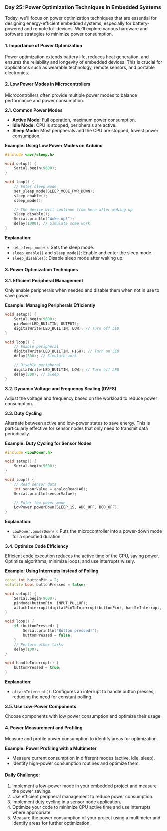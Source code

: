 ### Day 25: Power Optimization Techniques in Embedded Systems

Today, we'll focus on power optimization techniques that are essential for designing energy-efficient embedded systems, especially for battery-powered and remote IoT devices. We'll explore various hardware and software strategies to minimize power consumption.

#### 1. Importance of Power Optimization

Power optimization extends battery life, reduces heat generation, and ensures the reliability and longevity of embedded devices. This is crucial for applications such as wearable technology, remote sensors, and portable electronics.

#### 2. Low Power Modes in Microcontrollers

Microcontrollers often provide multiple power modes to balance performance and power consumption.

**2.1. Common Power Modes**

- **Active Mode:** Full operation, maximum power consumption.
- **Idle Mode:** CPU is stopped, peripherals are active.
- **Sleep Mode:** Most peripherals and the CPU are stopped, lowest power consumption.

**Example: Using Low Power Modes on Arduino**

```cpp
#include <avr/sleep.h>

void setup() {
    Serial.begin(9600);
}

void loop() {
    // Enter sleep mode
    set_sleep_mode(SLEEP_MODE_PWR_DOWN);
    sleep_enable();
    sleep_mode();

    // The device will continue from here after waking up
    sleep_disable();
    Serial.println("Woke up!");
    delay(1000); // Simulate some work
}
```

**Explanation:**
- `set_sleep_mode()`: Sets the sleep mode.
- `sleep_enable()` and `sleep_mode()`: Enable and enter the sleep mode.
- `sleep_disable()`: Disable sleep mode after waking up.

#### 3. Power Optimization Techniques

**3.1. Efficient Peripheral Management**

Only enable peripherals when needed and disable them when not in use to save power.

**Example: Managing Peripherals Efficiently**

```cpp
void setup() {
    Serial.begin(9600);
    pinMode(LED_BUILTIN, OUTPUT);
    digitalWrite(LED_BUILTIN, LOW); // Turn off LED
}

void loop() {
    // Enable peripheral
    digitalWrite(LED_BUILTIN, HIGH); // Turn on LED
    delay(500); // Simulate work

    // Disable peripheral
    digitalWrite(LED_BUILTIN, LOW); // Turn off LED
    delay(500); // Sleep
}
```

**3.2. Dynamic Voltage and Frequency Scaling (DVFS)**

Adjust the voltage and frequency based on the workload to reduce power consumption.

**3.3. Duty Cycling**

Alternate between active and low-power states to save energy. This is particularly effective for sensor nodes that only need to transmit data periodically.

**Example: Duty Cycling for Sensor Nodes**

```cpp
#include <LowPower.h>

void setup() {
    Serial.begin(9600);
}

void loop() {
    // Read sensor data
    int sensorValue = analogRead(A0);
    Serial.println(sensorValue);

    // Enter low power mode
    LowPower.powerDown(SLEEP_1S, ADC_OFF, BOD_OFF);
}
```

**Explanation:**
- `LowPower.powerDown()`: Puts the microcontroller into a power-down mode for a specified duration.

**3.4. Optimize Code Efficiency**

Efficient code execution reduces the active time of the CPU, saving power. Optimize algorithms, minimize loops, and use interrupts wisely.

**Example: Using Interrupts Instead of Polling**

```cpp
const int buttonPin = 2;
volatile bool buttonPressed = false;

void setup() {
    Serial.begin(9600);
    pinMode(buttonPin, INPUT_PULLUP);
    attachInterrupt(digitalPinToInterrupt(buttonPin), handleInterrupt, FALLING);
}

void loop() {
    if (buttonPressed) {
        Serial.println("Button pressed!");
        buttonPressed = false;
    }
    // Perform other tasks
    delay(100);
}

void handleInterrupt() {
    buttonPressed = true;
}
```

**Explanation:**
- `attachInterrupt()`: Configures an interrupt to handle button presses, reducing the need for constant polling.

**3.5. Use Low-Power Components**

Choose components with low power consumption and optimize their usage.

#### 4. Power Measurement and Profiling

Measure and profile power consumption to identify areas for optimization.

**Example: Power Profiling with a Multimeter**

- Measure current consumption in different modes (active, idle, sleep).
- Identify high-power consumption routines and optimize them.

#### Daily Challenge:
1. Implement a low-power mode in your embedded project and measure the power savings.
2. Use efficient peripheral management to reduce power consumption.
3. Implement duty cycling in a sensor node application.
4. Optimize your code to minimize CPU active time and use interrupts where appropriate.
5. Measure the power consumption of your project using a multimeter and identify areas for further optimization.

